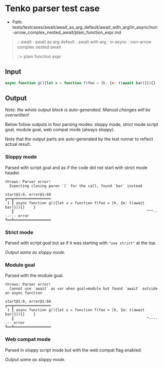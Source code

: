 # Tenko parser test case

- Path: tests/testcases/await/await_as_arg_default/await_with_arg/in_async/non-arrow_complex_nested_await/plain_function_expr.md

> :: await : await as arg default : await with arg : in async : non-arrow complex nested await
>
> ::> plain function expr

## Input

`````js
async function g(){let x = function f(foo = [h, {m: t(await bar)}]){}    }
`````

## Output

_Note: the whole output block is auto-generated. Manual changes will be overwritten!_

Below follow outputs in four parsing modes: sloppy mode, strict mode script goal, module goal, web compat mode (always sloppy).

Note that the output parts are auto-generated by the test runner to reflect actual result.

### Sloppy mode

Parsed with script goal and as if the code did not start with strict mode header.

`````
throws: Parser error!
  Expecting closing paren `)` for the call, found `bar` instead

start@1:0, error@1:60
╔══╦═════════════════
 1 ║ async function g(){let x = function f(foo = [h, {m: t(await bar)}]){}    }
   ║                                                             ^^^------- error
╚══╩═════════════════

`````

### Strict mode

Parsed with script goal but as if it was starting with `"use strict"` at the top.

_Output same as sloppy mode._

### Module goal

Parsed with the module goal.

`````
throws: Parser error!
  Cannot use `await` as var when goal=module but found `await` outside an async function

start@1:0, error@1:60
╔══╦═════════════════
 1 ║ async function g(){let x = function f(foo = [h, {m: t(await bar)}]){}    }
   ║                                                             ^------- error
╚══╩═════════════════

`````


### Web compat mode

Parsed in sloppy script mode but with the web compat flag enabled.

_Output same as sloppy mode._
